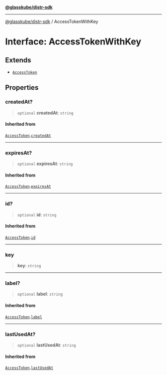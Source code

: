 [**@glasskube/distr-sdk**](../README.md)

---

[@glasskube/distr-sdk](../README.md) / AccessTokenWithKey

# Interface: AccessTokenWithKey

## Extends

- [`AccessToken`](AccessToken.md)

## Properties

### createdAt?

> `optional` **createdAt**: `string`

#### Inherited from

[`AccessToken`](AccessToken.md).[`createdAt`](AccessToken.md#createdat)

---

### expiresAt?

> `optional` **expiresAt**: `string`

#### Inherited from

[`AccessToken`](AccessToken.md).[`expiresAt`](AccessToken.md#expiresat)

---

### id?

> `optional` **id**: `string`

#### Inherited from

[`AccessToken`](AccessToken.md).[`id`](AccessToken.md#id)

---

### key

> **key**: `string`

---

### label?

> `optional` **label**: `string`

#### Inherited from

[`AccessToken`](AccessToken.md).[`label`](AccessToken.md#label)

---

### lastUsedAt?

> `optional` **lastUsedAt**: `string`

#### Inherited from

[`AccessToken`](AccessToken.md).[`lastUsedAt`](AccessToken.md#lastusedat)
